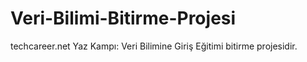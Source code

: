 # Veri-Bilimi-Bitirme-Projesi
techcareer.net Yaz Kampı: Veri Bilimine Giriş Eğitimi bitirme projesidir.
